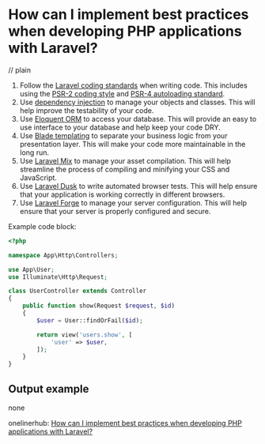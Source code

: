 # How can I implement best practices when developing PHP applications with Laravel?
// plain

1. Follow the [Laravel coding standards](https://laravel.com/docs/7.x/contributions#coding-style) when writing code. This includes using the [PSR-2 coding style](https://www.php-fig.org/psr/psr-2/) and [PSR-4 autoloading standard](https://www.php-fig.org/psr/psr-4/).
2. Use [dependency injection](https://laravel.com/docs/7.x/container#introduction) to manage your objects and classes. This will help improve the testability of your code.
3. Use [Eloquent ORM](https://laravel.com/docs/7.x/eloquent) to access your database. This will provide an easy to use interface to your database and help keep your code DRY.
4. Use [Blade templating](https://laravel.com/docs/7.x/blade) to separate your business logic from your presentation layer. This will make your code more maintainable in the long run.
5. Use [Laravel Mix](https://laravel.com/docs/7.x/mix) to manage your asset compilation. This will help streamline the process of compiling and minifying your CSS and JavaScript.
6. Use [Laravel Dusk](https://laravel.com/docs/7.x/dusk) to write automated browser tests. This will help ensure that your application is working correctly in different browsers.
7. Use [Laravel Forge](https://forge.laravel.com/) to manage your server configuration. This will help ensure that your server is properly configured and secure.

Example code block:
```php
<?php

namespace App\Http\Controllers;

use App\User;
use Illuminate\Http\Request;

class UserController extends Controller
{
    public function show(Request $request, $id)
    {
        $user = User::findOrFail($id);

        return view('users.show', [
            'user' => $user,
        ]);
    }
}
```

## Output example
 none

onelinerhub: [How can I implement best practices when developing PHP applications with Laravel?](https://onelinerhub.com/php-laravel/how-can-i-implement-best-practices-when-developing-php-applications-with-laravel)